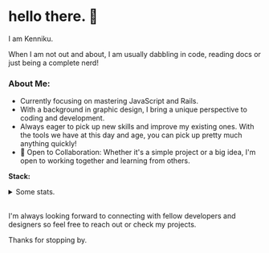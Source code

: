 <link rel="stylesheet" href="https://cdn.jsdelivr.net/gh/devicons/devicon@latest/devicon.min.css">

# hello there. 👋

I am Kenniku.

When I am not out and about, I am usually dabbling in code, reading docs or just being a complete nerd!


### About Me:

- Currently focusing on mastering JavaScript and Rails. 
- With a background in graphic design, I bring a unique perspective to coding and development.
- Always eager to pick up new skills and improve my existing ones. With the tools we have at this day and age, you can pick up pretty much anything quickly!
- 🤝 Open to Collaboration: Whether it's a simple project or a big idea, I'm open to working together and learning from others.

<b>Stack:</b>
<i class="devicon-express-original"></i>
<i class="devicon-react-original"></i>
<i class="devicon-postgresql-plain"></i>
<i class="devicon-nodejs-plain"></i>



<details>
<summary>Some stats.</summary></br>


[![Anurag's GitHub stats](https://github-readme-stats.vercel.app/api?username=knnku&show_icons=true&theme=dracula)](https://github.com/anuraghazra/github-readme-stats)

![CW Stats](https://www.codewars.com/users/knnku/badges/small)

<!-- ![](https://komarev.com/ghpvc/?username=knnku) -->

</details></br>

I'm always looking forward to connecting with fellow developers and designers so feel free to reach out or check my projects.

Thanks for stopping by.



<!--
**knnku/knnku** is a ✨ _special_ ✨ repository because its `README.md` (this file) appears on your GitHub profile.

Here are some ideas to get you started:

- 🔭 I’m currently working on 
- 🌱 I’m currently learning ruby, rails, ux and other cool front end stuff
- 👯 I’m looking to collaborate on ...
- 🤔 I’m looking for help with ...
- 💬 Ask me about ...
- 📫 How to reach me: ...
- 😄 Pronouns: ...
- ⚡ Fun fact: ...
-->
